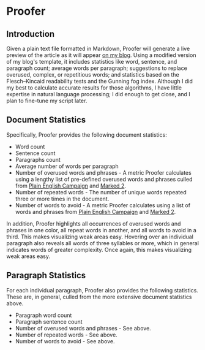 Proofer
=======

## Introduction

Given a plain text file formatted in Markdown, Proofer will generate a live preview of the article as it will appear [on my blog](http://zacs.site/blog). Using a modified version of my blog's template, it includes statistics like word, sentence, and paragraph count; average words per paragraph; suggestions to replace overused, complex, or repetitious words; and statistics based on the Flesch–Kincaid readability tests and the Gunning fog index. Although I did my best to calculate accurate results for those algorithms, I have little expertise in natural language processing; I did enough to get close, and I plan to fine-tune my script later.

## Document Statistics

Specifically, Proofer provides the following document statistics:

* Word count
* Sentence count
* Paragraphs count
* Average number of words per paragraph
* Number of overused words and phrases - A metric Proofer calculates using a lengthy list of pre-defined overused words and phrases culled from [Plain English Campaign](http://www.plainenglish.co.uk/) and [Marked 2](http://marked2app.com/).
* Number of repeated words - The number of unique words repeated three or more times in the document.
* Number of words to avoid - A metric Proofer calculates using a list of words and phrases from [Plain English Campaign](http://www.plainenglish.co.uk/) and [Marked 2](http://marked2app.com/).

In addition, Proofer highlights all occurrences of overused words and phrases in one color, all repeat words in another, and all words to avoid in a third. This makes visualizing weak areas easy. Hovering over an individual paragraph also reveals all words of three syllables or more, which in general indicates words of greater complexity. Once again, this makes visualizing weak areas easy. 

## Paragraph Statistics

For each individual paragraph, Proofer also provides the following statistics. These are, in general, culled from the more extensive document statistics above.

* Paragraph word count
* Paragraph sentence count
* Number of overused words and phrases - See above.
* Number of repeated words - See above.
* Number of words to avoid - See above.